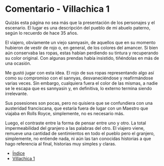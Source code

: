 # Comentario - Villachica 1

Quizás esta página no sea más que la presentación de los personajes y el escenario.  El lugar es una descripción del pueblo de mi abuelo paterno, según lo recuerdo de hace 35 años.

El viajero, obviamente un  viejo sannyasin, de aquellos que en su momento hubieron de vestir de rojo o, en general, de los colores del amancer. Si bien aún conservaba las ropas, estas habían perdiendo su tintura y recuperando su color original.  Con algunas prendas había insistido, tiñéndolas en más de una ocasión.

Me gustó jugar con esta idea.  El rojo de sus ropas representando algo así como su compromiso con el sannyas, desvaneciéndose y reafirmándose varias veces.  Sin embargo, cualquiera fuera el color de las mismas, a nadie se le escapa que es sannyasin y, en definitiva, lo externo termina siendo irrelevante.

Sus posesiones son pocas, pero no quisiera que se confundiera con una austeridad franciscana, que estaría fuera de lugar con un Maestro que viajaba en Rolls Royce, simplemente, no es necesario más.

Luego, el contraste entre la forma de pensar entre uno y otro.  La total impermeabilidad del granjero a las palabras del otro.  El viajero viene, remueve una cantidad de sentimientos en todo el pueblo pero el granjero, simplemente, no entiende nada, ni aún las tan conocidas historias a que hago referencia al final, historias muy simples y claras.

* [Índice](Readme.md)
*	[Villachica 1](01.md)
